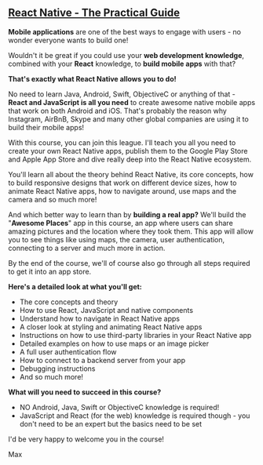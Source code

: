 ## [React Native - The Practical Guide](https://github.com/kodeartisan/React-Native---The-Practical-Guide)

**Mobile applications** are one of the best ways to engage with users - no wonder everyone wants to build one!

Wouldn't it be great if you could use your **web development knowledge**, combined with your **React** knowledge, to **build mobile apps** with that?

**That's exactly what React Native allows you to do!**

No need to learn Java, Android, Swift, ObjectiveC or anything of that - **React and JavaScript is all you need** to create awesome native mobile apps that work on both Android and iOS. That's probably the reason why Instagram, AirBnB, Skype and many other global companies are using it to build their mobile apps!

With this course, you can join this league. I'll teach you all you need to create your own React Native apps, publish them to the Google Play Store and Apple App Store and dive really deep into the React Native ecosystem.

You'll learn all about the theory behind React Native, its core concepts, how to build responsive designs that work on different device sizes, how to animate React Native apps, how to navigate around, use maps and the camera and so much more!

And which better way to learn than by **building a real app?** We'll build the "**Awesome Places**" app in this course, an app where users can share amazing pictures and the location where they took them. This app will allow you to see things like using maps, the camera, user authentication, connecting to a server and much more in action.

By the end of the course, we'll of course also go through all steps required to get it into an app store.

**Here's a detailed look at what you'll get:**

-   The core concepts and theory
-   How to use React, JavaScript and native components
-   Understand how to navigate in React Native apps
-   A closer look at styling and animating React Native apps
-   Instructions on how to use third-party libraries in your React Native app
-   Detailed examples on how to use maps or an image picker
-   A full user authentication flow
-   How to connect to a backend server from your app
-   Debugging instructions
-   And so much more!

**What will you need to succeed in this course?**

-   NO Android, Java, Swift or ObjectiveC knowledge is required!
-   JavaScript and React (for the web) knowledge is required though - you don't need to be an expert but the basics need to be set

I'd be very happy to welcome you in the course!

Max

